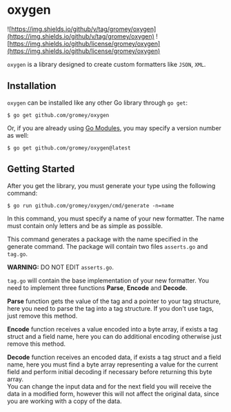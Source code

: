 # oxygen

![https://img.shields.io/github/v/tag/gromey/oxygen](https://img.shields.io/github/v/tag/gromey/oxygen)
![https://img.shields.io/github/license/gromey/oxygen](https://img.shields.io/github/license/gromey/oxygen)

`oxygen` is a library designed to create custom formatters like `JSON`, `XML`.

## Installation

`oxygen` can be installed like any other Go library through `go get`:

```console
$ go get github.com/gromey/oxygen
```

Or, if you are already using
[Go Modules](https://github.com/golang/go/wiki/Modules), you may specify a version number as well:

```console
$ go get github.com/gromey/oxygen@latest
```

## Getting Started

After you get the library, you must generate your type using the following command:

```console
$ go run github.com/gromey/oxygen/cmd/generate -n=name
```

In this command, you must specify a name of your new formatter. The name must contain only letters and be as simple as possible.

This command generates a package with the name specified in the generate command.
The package will contain two files `asserts.go` and `tag.go`.

**WARNING:** DO NOT EDIT `asserts.go`.

`tag.go` will contain the base implementation of your new formatter. You need to implement three functions **Parse**, **Encode** and **Decode**.

**Parse** function gets the value of the tag and a pointer to your tag structure,
here you need to parse the tag into a tag structure. If you don't use tags, just remove this method.

**Encode** function receives a value encoded into a byte array, if exists a tag struct and a field name,
here you can do additional encoding otherwise just remove this method.

**Decode** function receives an encoded data, if exists a tag struct and a field name, here you must find a byte array
representing a value for the current field and perform initial decoding if necessary before returning this byte array.  
You can change the input data and for the next field you will receive the data in a modified form,
however this will not affect the original data, since you are working with a copy of the data.
